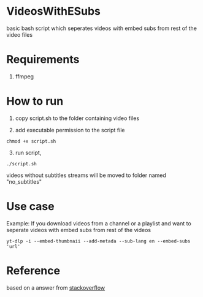# VideosWithESubs
basic bash script which seperates videos with embed subs from rest of the video files

# Requirements
1. ffmpeg

# How to run

1. copy script.sh to the folder containing video files

2. add executable permission to the script file
```
chmod +x script.sh
```
 
3. run script,
```
./script.sh
```
 
videos without subtitles streams will be moved to folder named "no_subtitles"

# Use case

Example: If you download videos from a channel or a playlist and want to seperate videos with embed subs from rest of the videos
```
yt-dlp -i --embed-thumbnaii --add-metada --sub-lang en --embed-subs 'url'
```

# Reference

based on a answer from [stackoverflow](https://stackoverflow.com/questions/43005432/check-if-a-video-file-has-subtitles)

